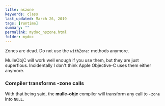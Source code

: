 ```yaml
---
title: nszone
keywords: class
last_updated: March 26, 2019
tags: [runtime]
summary: ""
permalink: mydoc_nszone.html
folder: mydoc
---
```


Zones are dead. Do not use the `withZone:` methods anymore.

MulleObjC will work well enough if you use them, but they are just superflous.
Incidentally I don't think Apple Objective-C uses them either anymore.

### Compiler transforms -zone calls

With that being said, the **mulle-objc** compiler will transform any
call to `-zone` into `NULL`.

